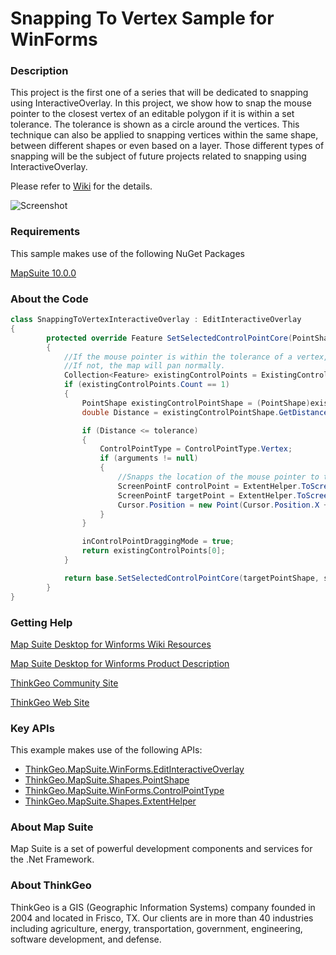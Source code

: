 # Snapping To Vertex Sample for WinForms

### Description

This project is the first one of a series that will be dedicated to snapping using InteractiveOverlay. In this project, we show how to snap the mouse pointer to the closest vertex of an editable polygon if it is within a set tolerance. The tolerance is shown as a circle around the vertices. This technique can also be applied to snapping vertices within the same shape, between different shapes or even based on a layer. Those different types of snapping will be the subject of future projects related to snapping using InteractiveOverlay.

Please refer to [Wiki](http://wiki.thinkgeo.com/wiki/map_suite_desktop_for_winforms) for the details.

![Screenshot](https://github.com/ThinkGeo/SnappingToVertexSample-ForWinForms/blob/master/Screenshot.gif)

### Requirements
This sample makes use of the following NuGet Packages

[MapSuite 10.0.0](https://www.nuget.org/packages?q=ThinkGeo)

### About the Code
```csharp
class SnappingToVertexInteractiveOverlay : EditInteractiveOverlay
{
        protected override Feature SetSelectedControlPointCore(PointShape targetPointShape, double searchingTolerance)
        {
            //If the mouse pointer is within the tolerance of a vertex, allows the dragging of the vertex.
            //If not, the map will pan normally.
            Collection<Feature> existingControlPoints = ExistingControlPointsLayer.FeatureSource.GetFeaturesNearestTo(targetPointShape, GeographyUnit.Meter, 1, ReturningColumnsType.AllColumns);
            if (existingControlPoints.Count == 1)
            {
                PointShape existingControlPointShape = (PointShape)existingControlPoints[0].GetShape();
                double Distance = existingControlPointShape.GetDistanceTo(targetPointShape, arguments.MapUnit, toleranceUnit);

                if (Distance <= tolerance)
                {
                    ControlPointType = ControlPointType.Vertex;
                    if (arguments != null)
                    {
                        //Snapps the location of the mouse pointer to the location of the nearest vertex.
                        ScreenPointF controlPoint = ExtentHelper.ToScreenCoordinate(arguments.CurrentExtent, existingControlPoints[0], arguments.MapWidth, arguments.MapHeight);
                        ScreenPointF targetPoint = ExtentHelper.ToScreenCoordinate(arguments.CurrentExtent, targetPointShape, arguments.MapWidth, arguments.MapHeight);
                        Cursor.Position = new Point(Cursor.Position.X + (int)(controlPoint.X - targetPoint.X), Cursor.Position.Y + (int)(controlPoint.Y - targetPoint.Y));
                    }
                }

                inControlPointDraggingMode = true;
                return existingControlPoints[0];
            }

            return base.SetSelectedControlPointCore(targetPointShape, searchingTolerance);
        }
}
```
### Getting Help

[Map Suite Desktop for Winforms Wiki Resources](http://wiki.thinkgeo.com/wiki/map_suite_desktop_for_winforms)

[Map Suite Desktop for Winforms Product Description](https://thinkgeo.com/ui-controls#desktop-platforms)

[ThinkGeo Community Site](http://community.thinkgeo.com/)

[ThinkGeo Web Site](http://www.thinkgeo.com)

### Key APIs
This example makes use of the following APIs:

- [ThinkGeo.MapSuite.WinForms.EditInteractiveOverlay](http://wiki.thinkgeo.com/wiki/api/thinkgeo.mapsuite.winforms.editinteractiveoverlay)
- [ThinkGeo.MapSuite.Shapes.PointShape](http://wiki.thinkgeo.com/wiki/api/thinkgeo.mapsuite.shapes.pointshape)
- [ThinkGeo.MapSuite.WinForms.ControlPointType](http://wiki.thinkgeo.com/wiki/api/thinkgeo.mapsuite.winforms.controlpointtype)
- [ThinkGeo.MapSuite.Shapes.ExtentHelper](http://wiki.thinkgeo.com/wiki/api/thinkgeo.mapsuite.shapes.extenthelper)

### About Map Suite
Map Suite is a set of powerful development components and services for the .Net Framework.

### About ThinkGeo
ThinkGeo is a GIS (Geographic Information Systems) company founded in 2004 and located in Frisco, TX. Our clients are in more than 40 industries including agriculture, energy, transportation, government, engineering, software development, and defense.
